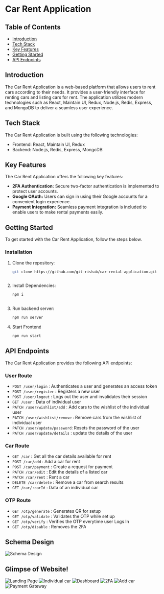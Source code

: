 # Car Rent Application

## Table of Contents

- [Introduction](#introduction)
- [Tech Stack](#tech-stack)
- [Key Features](#key-features)
- [Getting Started](#getting-started)
- [API Endpoints](#api-endpoints)

## Introduction

The Car Rent Application is a web-based platform that allows users to rent cars according to their needs. It provides a user-friendly interface for renting cars and listing cars for rent. The application utilizes modern technologies such as React, Maintain UI, Redux, Node.js, Redis, Express, and MongoDB to deliver a seamless user experience.


## Tech Stack

The Car Rent Application is built using the following technologies:

- Frontend: React, Maintain UI, Redux
- Backend: Node.js, Redis, Express, MongoDB

## Key Features

The Car Rent Application offers the following key features:

- **2FA Authentication:** Secure two-factor authentication is implemented to protect user accounts.
- **Google OAuth:** Users can sign in using their Google accounts for a convenient login experience.
- **Payment Integration:** Seamless payment integration is included to enable users to make rental payments easily.

## Getting Started

To get started with the Car Rent Application, follow the steps below.

### Installation

1. Clone the repository:

   ```bash
   git clone https://github.com/git-rishab/car-rental-application.git
  
2. Install Dependencies:

   ```bash
   npm i 
  
3. Run backend server:

   ```bash
   npm run server

4. Start Frontend

   ```bash
   npm run start
   
## API Endpoints

The Car Rent Application provides the following API endpoints:

### User Route
   - `POST /user/login` : Authenticates a user and generates an access token
   - `POST /user/register` : Registers a new user
   - `POST /user/logout` : Logs out the user and invalidates their session
   - `GET /user` : Data of individual user
   - `PATCH /user/wishlist/add` : Add cars to the wishlist of the individual user
   - `PATCH /user/wishlist/remove` : Remove cars from the wishlist of individual user
   - `PATCH /user/update/password`: Resets the password of the user
   - `PATCH /user/update/details` : update the details of the user

### Car Route
   - `GET /car` : Get all the car details available for rent
   - `POST /car/add` : Add a car for rent
   - `POST /car/payment` : Create a request for payment
   - `PATCH /car/edit` : Edit the details of a listed car
   - `PATCH /car/rent` : Rent a car
   - `DELETE /car/delete` : Remove a car from search results
   - `GET /car/:carId` : Data of an individual car

### OTP Route
   - `GET /otp/generate` : Generates QR for setup
   - `GET /otp/validate` : Validates the OTP while set up
   - `GET /otp/verify` : Verifies the OTP everytime user Logs In
   - `GET /otp/disable` : Removes the 2FA

## Schema Design

![Schema Design](https://github.com/git-rishab/car-rental-application/assets/114337213/be373ceb-7021-46b2-af38-b2bb6bc0aa16)

## Glimpse of Website!
![Landing Page](https://github.com/git-rishab/car-rental-application/assets/114337213/33cf9f1d-78d0-40ab-80cb-e51f3737c62e)
![Individual car](https://github.com/git-rishab/car-rental-application/assets/114337213/6cbea855-dc24-4e3b-b755-5383d1fefd8b)
![Dashboard](https://github.com/git-rishab/car-rental-application/assets/114337213/5c9b20c5-7ab2-4bbf-ba1d-4c7471045fff)
![2FA](https://github.com/git-rishab/car-rental-application/assets/114337213/bbee765d-2943-4170-b7f1-1e71f283e2e1)
![Add car](https://github.com/git-rishab/car-rental-application/assets/114337213/cc8a6aa5-4794-4671-9dbe-aee3891ce92b)
![Payment Gateway](https://github.com/git-rishab/car-rental-application/assets/114337213/c751031d-60d3-4c1b-a0fe-6e4f356450eb)
